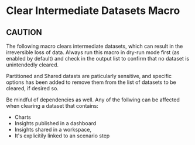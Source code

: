 # Clear Intermediate Datasets Macro

## CAUTION
The following macro clears intermediate datasets, which can result in the irreversible loss of data.
Always run this macro in dry-run mode first (as enabled by default) and check in the output list to 
confirm that no dataset is unintendedly cleared.

Partitioned and Shared datasts are paticularly sensitive, and specific options has been added to remove
them from the list of datasets to be cleared, if desired so.

Be mindful of dependencies as well. Any of the follwing can be affected when clearing a dataset that contains:
- Charts
- Insights published in a dashboard
- Insights shared in a workspace,
- It's explicitily linked to an scenario step
